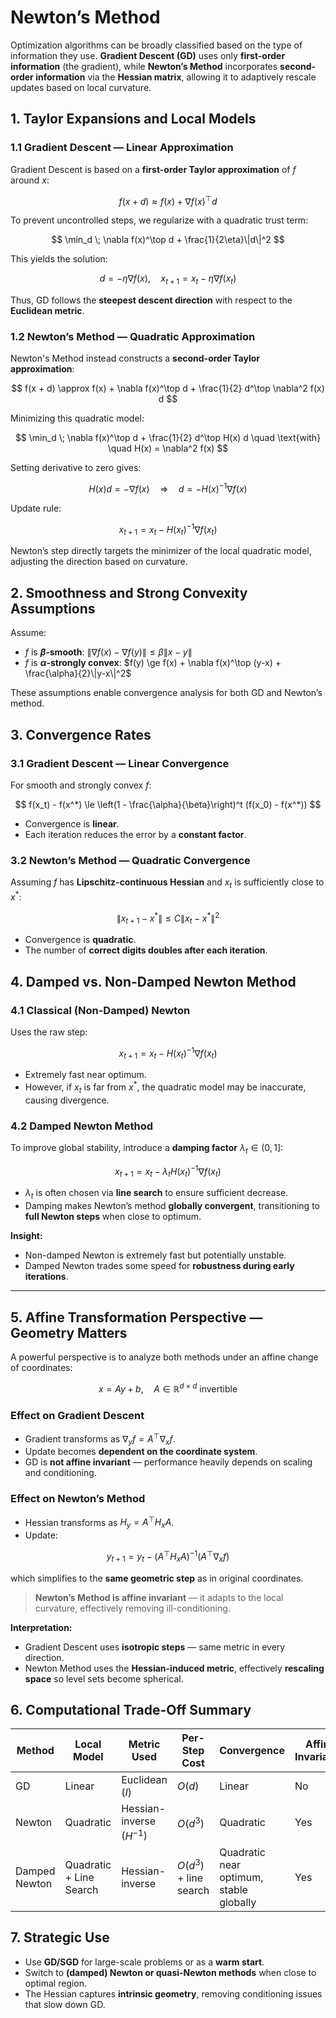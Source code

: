 # Newton’s Method 

Optimization algorithms can be broadly classified based on the type of information they use. **Gradient Descent (GD)** uses only **first-order information** (the gradient), while **Newton’s Method** incorporates **second-order information** via the **Hessian matrix**, allowing it to adaptively rescale updates based on local curvature.


## 1. Taylor Expansions and Local Models

### 1.1 Gradient Descent — Linear Approximation

Gradient Descent is based on a **first-order Taylor approximation** of $f$ around $x$:

$$
f(x + d) \approx f(x) + \nabla f(x)^\top d
$$

To prevent uncontrolled steps, we regularize with a quadratic trust term:

$$
\min_d \; \nabla f(x)^\top d + \frac{1}{2\eta}\|d\|^2
$$

This yields the solution:

$$
d = -\eta \nabla f(x), \quad x_{t+1} = x_t - \eta \nabla f(x_t)
$$

Thus, GD follows the **steepest descent direction** with respect to the **Euclidean metric**.

 
### 1.2 Newton’s Method — Quadratic Approximation

Newton's Method instead constructs a **second-order Taylor approximation**:

$$
f(x + d) \approx f(x) + \nabla f(x)^\top d + \frac{1}{2} d^\top \nabla^2 f(x) d
$$

Minimizing this quadratic model:

$$
\min_d \; \nabla f(x)^\top d + \frac{1}{2} d^\top H(x) d \quad \text{with} \quad H(x) = \nabla^2 f(x)
$$

Setting derivative to zero gives:

$$
H(x)d = -\nabla f(x) \quad \Rightarrow \quad d = -H(x)^{-1} \nabla f(x)
$$

Update rule:

$$
x_{t+1} = x_t - H(x_t)^{-1} \nabla f(x_t)
$$

Newton’s step directly targets the minimizer of the local quadratic model, adjusting the direction based on curvature.

 

## 2. Smoothness and Strong Convexity Assumptions

Assume:

- $f$ is **$\beta$-smooth**: $\|\nabla f(x) - \nabla f(y)\| \le \beta \|x - y\|$  
- $f$ is **$\alpha$-strongly convex**: $f(y) \ge f(x) + \nabla f(x)^\top (y-x) + \frac{\alpha}{2}\|y-x\|^2$

These assumptions enable convergence analysis for both GD and Newton’s method.

 
## 3. Convergence Rates

### 3.1 Gradient Descent — Linear Convergence

For smooth and strongly convex $f$:

$$
f(x_t) - f(x^*) \le \left(1 - \frac{\alpha}{\beta}\right)^t (f(x_0) - f(x^*))
$$

- Convergence is **linear**.
- Each iteration reduces the error by a **constant factor**.

 
### 3.2 Newton’s Method — Quadratic Convergence

Assuming $f$ has **Lipschitz-continuous Hessian** and $x_t$ is sufficiently close to $x^*$:

$$
\|x_{t+1} - x^*\| \le C \|x_t - x^*\|^2
$$

- Convergence is **quadratic**.
- The number of **correct digits doubles after each iteration**.

 
## 4. Damped vs. Non-Damped Newton Method

### 4.1 Classical (Non-Damped) Newton

Uses the raw step:

$$
x_{t+1} = x_t - H(x_t)^{-1} \nabla f(x_t)
$$

- Extremely fast near optimum.
- However, if $x_t$ is far from $x^*$, the quadratic model may be inaccurate, causing divergence.

### 4.2 Damped Newton Method

To improve global stability, introduce a **damping factor** $\lambda_t \in (0,1]$:

$$
x_{t+1} = x_t - \lambda_t H(x_t)^{-1} \nabla f(x_t)
$$

- $\lambda_t$ is often chosen via **line search** to ensure sufficient decrease.
- Damping makes Newton’s method **globally convergent**, transitioning to **full Newton steps** when close to optimum.

**Insight:**  
- Non-damped Newton is extremely fast but potentially unstable.
- Damped Newton trades some speed for **robustness during early iterations**.

---

## 5. Affine Transformation Perspective — Geometry Matters

A powerful perspective is to analyze both methods under an affine change of coordinates:

$$
x = Ay + b, \quad A \in \mathbb{R}^{d \times d} \text{ invertible}
$$

### Effect on Gradient Descent

- Gradient transforms as $\nabla_y f = A^\top \nabla_x f$.
- Update becomes **dependent on the coordinate system**.
- GD is **not affine invariant** — performance heavily depends on scaling and conditioning.

### Effect on Newton’s Method

- Hessian transforms as $H_y = A^\top H_x A$.
- Update:

$$
y_{t+1} = y_t - (A^\top H_x A)^{-1} (A^\top \nabla_x f)
$$

which simplifies to the **same geometric step** as in original coordinates.

> **Newton’s Method is affine invariant** — it adapts to the local curvature, effectively removing ill-conditioning.

**Interpretation:**

- Gradient Descent uses **isotropic steps** — same metric in every direction.
- Newton Method uses the **Hessian-induced metric**, effectively **rescaling space** so level sets become spherical.

 
## 6. Computational Trade-Off Summary

| Method | Local Model | Metric Used | Per-Step Cost | Convergence | Affine Invariance |
|--------|------------|------------|--------------|------------|------------------|
| GD | Linear | Euclidean ($I$) | $O(d)$ | Linear | No |
| Newton | Quadratic | Hessian-inverse ($H^{-1}$) | $O(d^3)$ | Quadratic | Yes |
| Damped Newton | Quadratic + Line Search | Hessian-inverse | $O(d^3)$ + line search | Quadratic near optimum, stable globally | Yes |

 
## 7. Strategic Use

- Use **GD/SGD** for large-scale problems or as a **warm start**.
- Switch to **(damped) Newton or quasi-Newton methods** when close to optimal region.
- The Hessian captures **intrinsic geometry**, removing conditioning issues that slow down GD.
